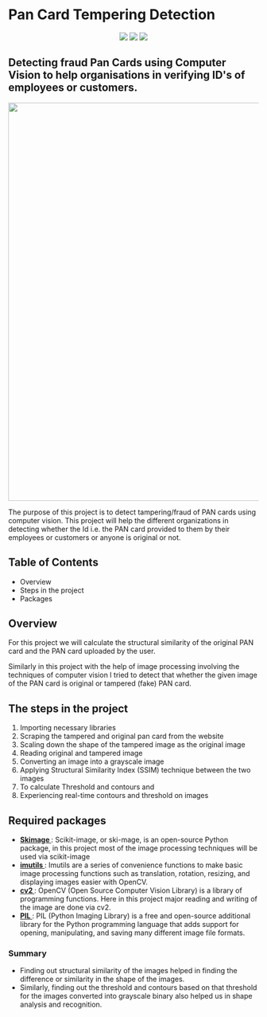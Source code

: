 

# Pan Card Tempering Detection


<p align="center">
  <img src="https://img.shields.io/badge/Machine%20Learning-brightgreen" />
  <img src="https://img.shields.io/badge/PYTHON%20-blue" />
  <img src="https://img.shields.io/badge/Computer%20%20Vision-brightgreen" />
</p>


## Detecting fraud Pan Cards using Computer Vision to help organisations in verifying ID's of employees or customers.


<p 
align="center">
<img src="https://www.nec.com/en/global/solutions/biometrics/img/face/face_header_sd.jpg" width="800px">
</p>
 

The purpose of this project is to detect tampering/fraud of PAN cards using computer vision. This project will help the different organizations in detecting whether the Id i.e. the PAN card provided to them by their employees or customers or anyone is original or not.
## Table of Contents
- Overview
- Steps in the project
- Packages



## Overview
For this project we will calculate the structural similarity of the original PAN card and the PAN card uploaded by the user. 
<!--   This is the soul of this project we will discuss it thoroughly later in this blog.-->


Similarly in this project with the help of image processing involving the techniques of computer vision I tried to detect that whether the given image of the PAN card is original or tampered (fake) PAN card.


## The steps in the project 
1. Importing necessary libraries
2. Scraping the tampered and original pan card from the website
3. Scaling down the shape of the tampered image as the original image
4. Reading original and tampered image
5. Converting an image into a grayscale image
6. Applying Structural Similarity Index (SSIM) technique between the two images
7. To calculate Threshold and contours and
8. Experiencing real-time contours and threshold on images

## Required packages


* <a href="https://scikit-image.org/docs/dev/api/skimage.html#:~:text=scikit%2Dimage%20(a.k.a.%20skimage%20),image%20processing%20and%20computer%20vision."> <b>Skimage </b> </a> : Scikit-image, or ski-mage, is an open-source Python package, in this project most of the image processing techniques will be used via scikit-image
* <a href= "https://github.com/PyImageSearch/imutils#:~:text=imutils-,A%20series%20of%20convenience%20functions%20to%20make%20basic%20image%20processing,Python%202.7%20and%20Python%203.">  <b>imutils </b> </a> : Imutils are a series of convenience functions to make basic image processing functions such as translation, rotation, resizing, and displaying images easier with OpenCV.
* <a href="https://pypi.org/project/opencv-python/"> <b>cv2 </b> </a> : OpenCV (Open Source Computer Vision Library) is a library of programming functions. Here in this project major reading and writing of the image are done via cv2.
* <a href="https://en.wikipedia.org/wiki/Python_Imaging_Library"> <b>PIL </b> </a> : PIL (Python Imaging Library) is a free and open-source additional library for the Python programming language that adds support for opening, manipulating, and saving many different image file formats.

### Summary

- Finding out structural similarity of the images helped in finding the difference or similarity in the shape of the images.
- Similarly, finding out the threshold and contours based on that threshold for the images converted into grayscale binary also helped us in shape analysis and recognition.
<!--
- As our SSIM is ~31.2% we can say that the image user provided is fake or tampered with.

- Finally, we visualized the differences and similarities between the images by displaying the images with contours, difference, and threshold.
-->
